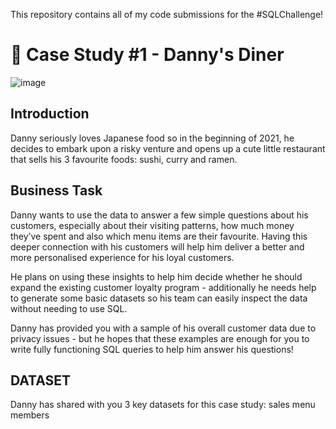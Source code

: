 This repository contains all of my code submissions for the #SQLChallenge!
# 🍜 Case Study #1 - Danny's Diner


![image](https://github.com/nancypriya1008/Danny-s-Dinner/assets/168542945/52ffcd63-6a9e-4c16-b8c0-7e199b63a97a)

## Introduction

Danny seriously loves Japanese food so in the beginning of 2021, he decides to embark upon a risky venture and opens up a cute little restaurant that sells his 3 favourite foods: sushi, curry and ramen.

## Business Task
Danny wants to use the data to answer a few simple questions about his customers, especially about their visiting patterns, how much money they’ve spent and also which menu items are their favourite. Having this deeper connection with his customers will help him deliver a better and more personalised experience for his loyal customers.

He plans on using these insights to help him decide whether he should expand the existing customer loyalty program - additionally he needs help to generate some basic datasets so his team can easily inspect the data without needing to use SQL.

Danny has provided you with a sample of his overall customer data due to privacy issues - but he hopes that these examples are enough for you to write fully functioning SQL queries to help him answer his questions!

## DATASET
Danny has shared with you 3 key datasets for this case study:
sales
menu
members










